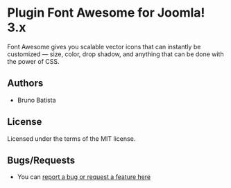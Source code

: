 Plugin Font Awesome for Joomla! 3.x
===================================

Font Awesome gives you scalable vector icons that can instantly be customized — size, color, drop shadow, and anything that can be done with the power of CSS.

## Authors

* Bruno Batista

## License

Licensed under the terms of the MIT license.

## Bugs/Requests

* You can [report a bug or request a feature here](http://github.com/joomlapro/plg_system_fontawesome/issues)
